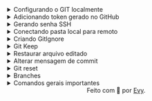 <details>

<summary>Configurando o GIT localmente</summary>

```
git config --global user.name ""
git config --global user.email ""
```

</details>

<details>

<summary>Adicionando token gerado no GitHub</summary>

```
git config --global credential.helper store
```
</details>

<details>

<summary>Gerando senha SSH</summary>
```
ssh-keygen -t ed25519 -C "email"
```
```
eval "$(ssh-agent -s)"
```
```
ssh-add ~/.ssh/id_ed25519
```

</details>

<details>

<summary>Conectando pasta local para remoto</summary>

```
git init (dentro da pasta que deseja subir)
git remote add origin URL (url do repositório)
```
</details>

<details>

<summary>Criando GitIgnore</summary>
Ignorar pasta que não deseja subir:

```
echo nomedapasta / > .gitignore
```
</details>

<details>

<summary>Git Keep</summary>
Adicionar um arquivo .gitkeep para que seja reconhecido o diretório vazio

```
touch nomedapasta / .gitkeep
```

</details>

<details>

<summary>Restaurar arquivo editado</summary>
Excluir alterações feitas

```
git restore nomedoarquivo
```

</details>

<details>

<summary>Alterar mensagem de commit</summary>
Será alterado a mensagem do ultimo commit realizado
(alterar pelo vim)

```
git commit --amend 
```
ou
(alterar direto)
```
git commit --amend -m "novocommit"
```

</details>

<details>

<summary>Git reset</summary>

**GIT RESET --SOFT** > Retorna os arquivos posteriores ao commit para a area de preparação (git add. + git commit)
```
git reset --soft iddocommitanterior
```
**GIT RESET --MIXED** > Retorna os arquivos posteriores ao commit para a area de trabalho (git commit)
```
git reset --mixed iddocommitanterior
```
**GIT RESET --HARD** > Exclui todos os arquivos posteriores ao commit (sem recuperação)
```
git reset --hard iddocommitanterior
```

</details>

<details>

<summary>Branches</summary>
Ramificações do projeto, pode ser utilizados como area de teste antes de incluir na branch principal (main).

_criar branch test:_
```
git checkout -b nomedabranch
```

_selecionar a branch:_
```
git checkout nomedabranch
```

_unificar a branch na main:_
(selecionado a main)
```
git merge nomedabranchtest
```

_deletar a banchtest:_
```
git branch -d nomedabranch
```
_histórico de commits das branchs:_
```
git branch -v
```
</details>

<details>

<summary>Comandos gerais importantes</summary>
_Clonar repositório remoto no local:_
```
git clone URLSSH nomepasta
```

_Commitar:_
```
git commit -m "nomedocommit"
```

_Puxar alterações feitas ao repositório:_
```
git pull
```

_Enviar alterações feitas no local para o remoto:_
```
git push
```

_Adicionar os arquivos na area de trabalho para commitar posteriormente:_
```
git add .
```

_Visualizar o histórico de commits:_
```
git log
```

_Verificar se há arquivos na area de trabalho ainda para submeter:_
```
git status
```

_excluir pasta que subiu errada:_
```
rm -rf .git
```

</details>


<div align="center">Feito com 💙 por <a href="https://github.com/evypersonal">Evy</a>.</div>

